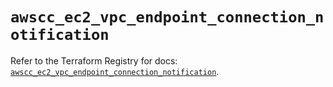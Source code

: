 # `awscc_ec2_vpc_endpoint_connection_notification`

Refer to the Terraform Registry for docs: [`awscc_ec2_vpc_endpoint_connection_notification`](https://registry.terraform.io/providers/hashicorp/awscc/0.70.0/docs/resources/ec2_vpc_endpoint_connection_notification).
